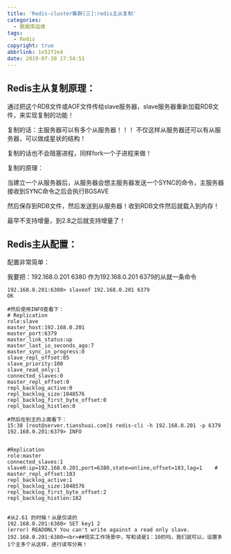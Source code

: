 ```yaml
---
title: 'Redis-cluster集群[三]:redis主从复制'
categories:
  - 数据库运维
tags:
  - Redis
copyright: true
abbrlink: 1e52f2e4
date: 2019-07-30 17:54:51
---
```


## Redis主从复制原理：

通过把这个RDB文件或AOF文件传给slave服务器，slave服务器重新加载RDB文件，来实现复制的功能！

复制的话：主服务器可以有多个从服务器！！！  不仅这样从服务器还可以有从服务器，可以做成星状的结构！

复制的话也不会阻塞进程，同样fork一个子进程来做！

 

复制的原理：

当建立一个从服务器后，从服务器会想主服务器发送一个SYNC的命令，主服务器接收到SYNC命令之后会执行BGSAVE

然后保存到RDB文件，然后发送到从服务器！收到RDB文件然后就载入到内存！

最早不支持增量，到2.8之后就支持增量了！

<!--more-->

## Redis主从配置：

配置非常简单：

我要把：192.168.0.201  6380 作为192.168.0.201 6379的从就一条命令

```shell
192.168.0.201:6380> slaveof 192.168.0.201 6379
OK
 
#然后使用INFO查看下：
# Replication
role:slave
master_host:192.168.0.201
master_port:6379
master_link_status:up
master_last_io_seconds_ago:7
master_sync_in_progress:0
slave_repl_offset:85
slave_priority:100
slave_read_only:1
connected_slaves:0
master_repl_offset:0
repl_backlog_active:0
repl_backlog_size:1048576
repl_backlog_first_byte_offset:0
repl_backlog_histlen:0
 
#然后在到主的上面看下：
15:38 [root@server.tianshuai.com]$ redis-cli -h 192.168.0.201 -p 6379
192.168.0.201:6379> INFO
 
 
#Replication
role:master
connected_slaves:1
slave0:ip=192.168.0.201,port=6380,state=online,offset=183,lag=1    #
master_repl_offset:183
repl_backlog_active:1
repl_backlog_size:1048576
repl_backlog_first_byte_offset:2
repl_backlog_histlen:182
 
 
#从2.61 的时候！从是仅读的
192.168.0.201:6380> SET key1 2
(error) READONLY You can't write against a read only slave.
192.168.0.201:6380><br>##现实工作场景中，写和读是1：10的吗，我们就可以，设置多1个主多个从这样，进行读写分离！
```

 